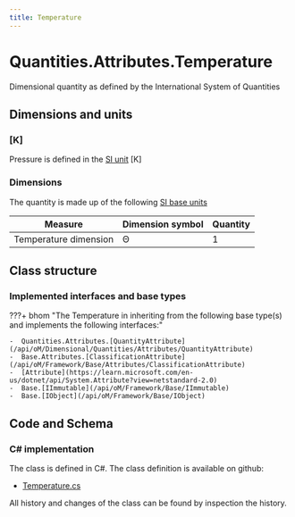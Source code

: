 ```yaml
---
title: Temperature
---
```


# Quantities.Attributes.Temperature

Dimensional quantity as defined by the International System of Quantities

## Dimensions and units

### [K]

Pressure is defined in the [SI unit](https://bhom.xyz/documentation/BHoM_oM/BHoM-Units-conventions/) [K]

### Dimensions

The quantity is made up of the following [SI base units](https://en.wikipedia.org/wiki/SI_base_unit)

| Measure        | Dimension symbol | Quantity |
|------------------|--------|----------|
| Temperature dimension |  Θ  |1  |


## Class structure

### Implemented interfaces and base types

???+ bhom "The Temperature in inheriting from the following base type(s) and implements the following interfaces:"

    -  Quantities.Attributes.[QuantityAttribute](/api/oM/Dimensional/Quantities/Attributes/QuantityAttribute)
    -  Base.Attributes.[ClassificationAttribute](/api/oM/Framework/Base/Attributes/ClassificationAttribute)
    -  [Attribute](https://learn.microsoft.com/en-us/dotnet/api/System.Attribute?view=netstandard-2.0)
    -  Base.[IImmutable](/api/oM/Framework/Base/IImmutable)
    -  Base.[IObject](/api/oM/Framework/Base/IObject)




## Code and Schema

### C# implementation

The class is defined in C#. The class definition is available on github:

- [Temperature.cs](https://github.com/BHoM/BHoM/blob/develop/Quantities_oM/Attributes\Temperature.cs)

All history and changes of the class can be found by inspection the history.
